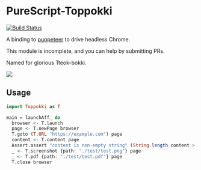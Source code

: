 # PureScript-Toppokki

[![Build Status](https://travis-ci.org/justinwoo/purescript-toppokki.svg?branch=master)](https://travis-ci.org/justinwoo/purescript-toppokki)

A binding to [puppeteer](https://github.com/GoogleChrome/puppeteer) to drive headless Chrome.

This module is incomplete, and you can help by submitting PRs.

Named for glorious Tteok-bokki.

![](https://i.imgur.com/KPSU9lY.png)

## Usage

```hs
import Toppokki as T

main = launchAff_ do
  browser <- T.launch
  page <- T.newPage browser
  T.goto (T.URL "https://example.com") page
  content <- T.content page
  Assert.assert "content is non-empty string" (String.length content > 0)
  _ <- T.screenshot {path: "./test/test.png"} page
  _ <- T.pdf {path: "./test/test.pdf"} page
  T.close browser
```
